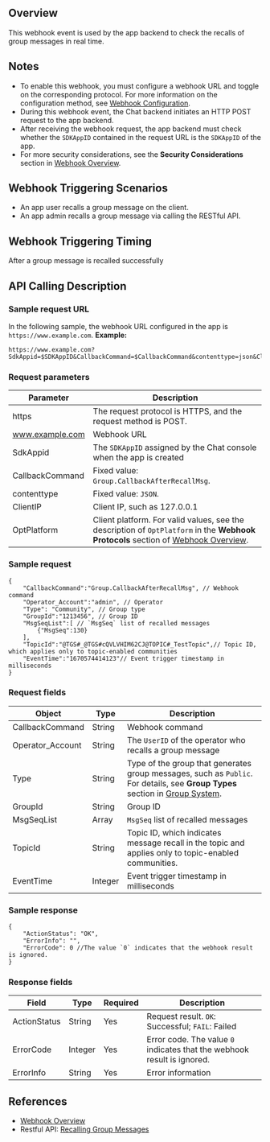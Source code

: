 ## Overview

This webhook event is used by the app backend to check the recalls of group messages in real time.

## Notes

- To enable this webhook, you must configure a webhook URL and toggle on the corresponding protocol. For more information on the configuration method, see [Webhook Configuration](https://intl.cloud.tencent.com/document/product/1047/34520).
- During this webhook event, the Chat backend initiates an HTTP POST request to the app backend.
- After receiving the webhook request, the app backend must check whether the `SDKAppID` contained in the request URL is the `SDKAppID` of the app.
- For more security considerations, see the **Security Considerations** section in [Webhook Overview](https://intl.cloud.tencent.com/document/product/1047/34354).

## Webhook Triggering Scenarios

- An app user recalls a group message on the client.
- An app admin recalls a group message via calling the RESTful API.

## Webhook Triggering Timing

After a group message is recalled successfully

## API Calling Description

### Sample request URL

In the following sample, the webhook URL configured in the app is `https://www.example.com`.
**Example:**

```
https://www.example.com?SdkAppid=$SDKAppID&CallbackCommand=$CallbackCommand&contenttype=json&ClientIP=$ClientIP&OptPlatform=$OptPlatform
```

### Request parameters

| Parameter | Description |
| --- | --- |
| https | The request protocol is HTTPS, and the request method is POST. |
| www.example.com | Webhook URL |
| SdkAppid | The `SDKAppID` assigned by the Chat console when the app is created |
| CallbackCommand | Fixed value: `Group.CallbackAfterRecallMsg`. |
| contenttype | Fixed value: `JSON`. |
| ClientIP | Client IP, such as 127.0.0.1 |
| OptPlatform | Client platform. For valid values, see the description of `OptPlatform` in the **Webhook Protocols** section of [Webhook Overview](https://intl.cloud.tencent.com/document/product/1047/34354). |

### Sample request

```
{
    "CallbackCommand":"Group.CallbackAfterRecallMsg", // Webhook command
    "Operator_Account":"admin", // Operator
    "Type": "Community", // Group type
    "GroupId":"1213456", // Group ID
    "MsgSeqList":[ // `MsgSeq` list of recalled messages           
        {"MsgSeq":130}
    ],
    "TopicId":"@TGS#_@TGS#cQVLVHIM62CJ@TOPIC#_TestTopic",// Topic ID, which applies only to topic-enabled communities
    "EventTime":"1670574414123"// Event trigger timestamp in milliseconds		
}
```

### Request fields

| Object | Type | Description |
| --- | --- | --- |
| CallbackCommand   | String  | Webhook command                                                     |
| Operator_Account | String | The `UserID` of the operator who recalls a group message |
| Type | String | Type of the group that generates group messages, such as `Public`. For details, see **Group Types** section in [Group System](https://intl.cloud.tencent.com/document/product/1047/33529). |
| GroupId | String | Group ID |
| MsgSeqList | Array | `MsgSeq` list of recalled messages |
| TopicId | String | Topic ID, which indicates message recall in the topic and applies only to topic-enabled communities. |
| EventTime | Integer | Event trigger timestamp in milliseconds |

### Sample response

```
{
    "ActionStatus": "OK",
    "ErrorInfo": "",
    "ErrorCode": 0 //The value `0` indicates that the webhook result is ignored.
}
```

### Response fields

| Field | Type | Required | Description |
| --- | --- | --- | --- |
| ActionStatus | String | Yes | Request result. `OK`: Successful; `FAIL`: Failed |
| ErrorCode | Integer | Yes | Error code. The value `0` indicates that the webhook result is ignored. |
| ErrorInfo | String | Yes | Error information |

## References

- [Webhook Overview](https://intl.cloud.tencent.com/document/product/1047/34354)
- Restful API: [Recalling Group Messages](https://intl.cloud.tencent.com/document/product/1047/34965)


